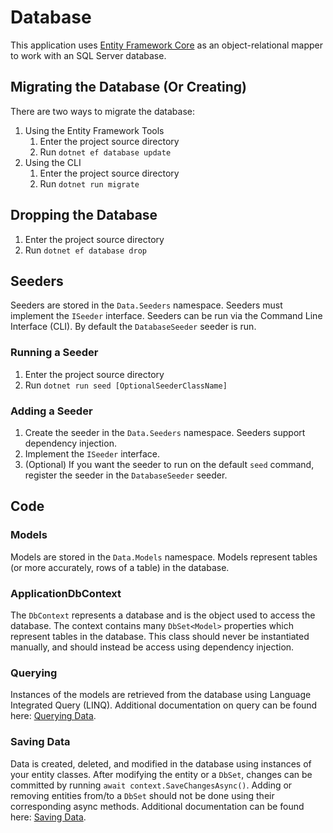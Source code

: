 # Database

This application uses [Entity Framework Core](https://docs.microsoft.com/en-us/ef/core/) as an object-relational mapper
to work with an SQL Server database.

## Migrating the Database (Or Creating)
There are two ways to migrate the database:

1. Using the Entity Framework Tools
    1. Enter the project source directory
    2. Run `dotnet ef database update`
2. Using the CLI
    1. Enter the project source directory
    2. Run `dotnet run migrate` 

## Dropping the Database
1. Enter the project source directory
2. Run `dotnet ef database drop`

## Seeders
Seeders are stored in the `Data.Seeders` namespace. Seeders must implement the `ISeeder` interface. Seeders
can be run via the Command Line Interface (CLI). By default the `DatabaseSeeder` seeder is run.

### Running a Seeder
1. Enter the project source directory
2. Run `dotnet run seed [OptionalSeederClassName]` 

### Adding a Seeder
1. Create the seeder in the `Data.Seeders` namespace. Seeders support dependency injection.
2. Implement the `ISeeder` interface.
3. (Optional) If you want the seeder to run on the default `seed` command, register the seeder in the `DatabaseSeeder` seeder.

## Code
### Models
Models are stored in the `Data.Models` namespace. Models represent tables (or more accurately, rows of a table) in the database.

### ApplicationDbContext
The `DbContext` represents a database and is the object used to access the database. The context contains
many `DbSet<Model>` properties which represent tables in the database. This class should never be
instantiated manually, and should instead be access using dependency injection.

### Querying
Instances of the models are retrieved from the database using Language Integrated Query (LINQ). Additional
documentation on query can be found here: [Querying Data](https://docs.microsoft.com/en-us/ef/core/querying/index).

### Saving Data
Data is created, deleted, and modified in the database using instances of your entity classes. After modifying
the entity or a `DbSet`, changes can be committed by running `await context.SaveChangesAsync()`. Adding or
removing entities from/to a `DbSet` should not be done using their corresponding async methods.
Additional documentation can be found here: [Saving Data](https://docs.microsoft.com/en-us/ef/core/saving/index).
